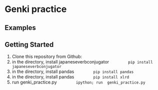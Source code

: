 # Genki practice 


## Examples


## Getting Started

1. Clone this repository from Github:
2. in the directory, install japaneseverbconjugator
```         pip install japaneseverbconjugator          ```
3. in the directory, install pandas
```         pip install pandas          ```
4. in the directory, install pandas
```         pip install xlrd           ```
5. run genki_practice.py
```         ipython; run  genki_practice.py        ```
